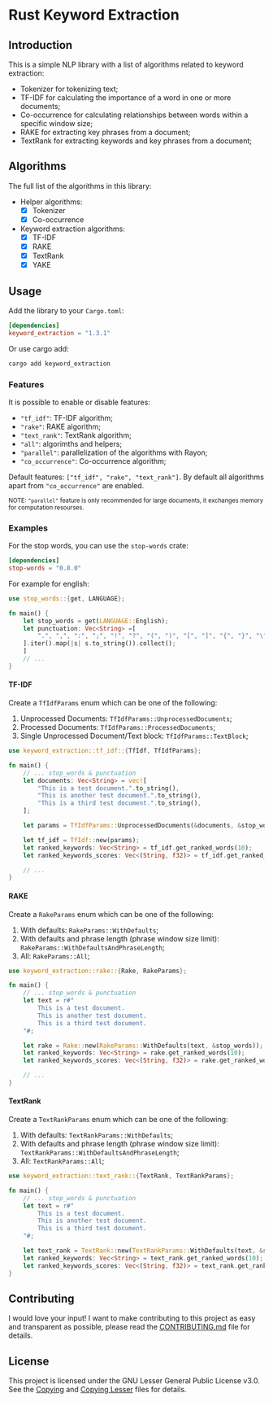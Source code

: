 # Rust Keyword Extraction

## Introduction

This is a simple NLP library with a list of algorithms related to keyword extraction:

- Tokenizer for tokenizing text;
- TF-IDF for calculating the importance of a word in one or more documents;
- Co-occurrence for calculating relationships between words within a specific window size;
- RAKE for extracting key phrases from a document;
- TextRank for extracting keywords and key phrases from a document;

## Algorithms

The full list of the algorithms in this library:

- Helper algorithms:
  - [x] Tokenizer
  - [x] Co-occurrence
- Keyword extraction algorithms:
  - [x] TF-IDF
  - [x] RAKE
  - [x] TextRank
  - [x] YAKE

## Usage

Add the library to your `Cargo.toml`:

```toml
[dependencies]
keyword_extraction = "1.3.1"
```

Or use cargo add:

```bash
cargo add keyword_extraction
```

### Features

It is possible to enable or disable features:

- `"tf_idf"`: TF-IDF algorithm;
- `"rake"`: RAKE algorithm;
- `"text_rank"`: TextRank algorithm;
- `"all"`: algorimths and helpers;
- `"parallel"`: parallelization of the algorithms with Rayon;
- `"co_occurrence"`: Co-occurrence algorithm;

Default features: `["tf_idf", "rake", "text_rank"]`. By default all algorithms apart from `"co_occurrence"` are enabled.

<small>NOTE: `"parallel"` feature is only recommended for large documents, it exchanges memory for computation resourses.</small>

### Examples

For the stop words, you can use the `stop-words` crate:

```toml
[dependencies]
stop-words = "0.8.0"
```

For example for english:

```rust
use stop_words::{get, LANGUAGE};

fn main() {
    let stop_words = get(LANGUAGE::English);
    let punctuation: Vec<String> =[
        ".", ",", ":", ";", "!", "?", "(", ")", "[", "]", "{", "}", "\"", "'",
    ].iter().map(|s| s.to_string()).collect();
    ]
    // ...
}
```

#### TF-IDF

Create a `TfIdfParams` enum which can be one of the following:

1. Unprocessed Documents: `TfIdfParams::UnprocessedDocuments`;
2. Processed Documents: `TfIdfParams::ProcessedDocuments`;
3. Single Unprocessed Document/Text block: `TfIdfParams::TextBlock`;

```rust
use keyword_extraction::tf_idf::{TfIdf, TfIdfParams};

fn main() {
    // ... stop_words & punctuation
    let documents: Vec<String> = vec![
        "This is a test document.".to_string(),
        "This is another test document.".to_string(),
        "This is a third test document.".to_string(),
    ];

    let params = TfIdfParams::UnprocessedDocuments(&documents, &stop_words, Some(&punctuation));

    let tf_idf = TfIdf::new(params);
    let ranked_keywords: Vec<String> = tf_idf.get_ranked_words(10);
    let ranked_keywords_scores: Vec<(String, f32)> = tf_idf.get_ranked_word_scores(10);

    // ...
}
```

#### RAKE

Create a `RakeParams` enum which can be one of the following:

1. With defaults: `RakeParams::WithDefaults`;
2. With defaults and phrase length (phrase window size limit): `RakeParams::WithDefaultsAndPhraseLength`;
3. All: `RakeParams::All`;

```rust
use keyword_extraction::rake::{Rake, RakeParams};

fn main() {
    // ... stop_words & punctuation
    let text = r#"
        This is a test document.
        This is another test document.
        This is a third test document.
    "#;

    let rake = Rake::new(RakeParams::WithDefaults(text, &stop_words));
    let ranked_keywords: Vec<String> = rake.get_ranked_words(10);
    let ranked_keywords_scores: Vec<(String, f32)> = rake.get_ranked_word_scores(10);

    // ...
}
```

#### TextRank

Create a `TextRankParams` enum which can be one of the following:

1. With defaults: `TextRankParams::WithDefaults`;
2. With defaults and phrase length (phrase window size limit): `TextRankParams::WithDefaultsAndPhraseLength`;
3. All: `TextRankParams::All`;

```rust
use keyword_extraction::text_rank::{TextRank, TextRankParams};

fn main() {
    // ... stop_words & punctuation
    let text = r#"
        This is a test document.
        This is another test document.
        This is a third test document.
    "#;

    let text_rank = TextRank::new(TextRankParams::WithDefaults(text, &stop_words));
    let ranked_keywords: Vec<String> = text_rank.get_ranked_words(10);
    let ranked_keywords_scores: Vec<(String, f32)> = text_rank.get_ranked_word_scores(10);
}
```

## Contributing

I would love your input! I want to make contributing to this project as easy and transparent as possible, please read the [CONTRIBUTING.md](CONTRIBUTING.md) file for details.

## License

This project is licensed under the GNU Lesser General Public License v3.0. See the [Copying](COPYING)
and [Copying Lesser](COPYING.LESSER) files for details.
